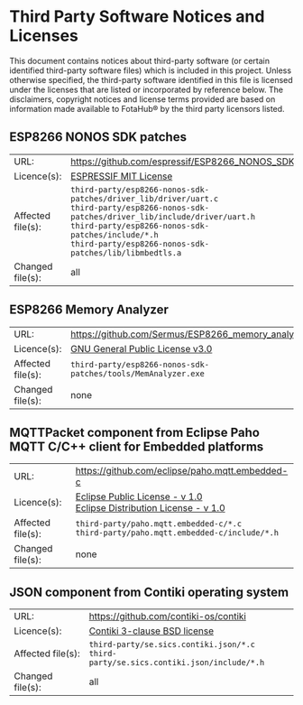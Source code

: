 # Third Party Software Notices and Licenses

This document contains notices about third-party software (or certain identified third-party software files) which is included in this project. Unless otherwise specified, the third-party software identified in this file is licensed under the licenses that are listed or incorporated by reference below. The disclaimers, copyright notices and license terms provided are based on information made available to FotaHub&reg; by the third party licensors listed.

## ESP8266 NONOS SDK patches
<table>
<tbody>
<tr>
<td>URL:</td>
<td><a href="https://github.com/espressif/ESP8266_NONOS_SDK">https://github.com/espressif/ESP8266_NONOS_SDK</a></td>
</tr>
<tr>
<td>Licence(s):</td>
<td><a href="https://github.com/espressif/ESP8266_NONOS_SDK/blob/master/License">ESPRESSIF MIT License</a></td>
</tr>
<tr>
<td>Affected file(s):</td>
<td>
<code>third-party/esp8266-nonos-sdk-patches/driver_lib/driver/uart.c</code><br/>
<code>third-party/esp8266-nonos-sdk-patches/driver_lib/include/driver/uart.h</code><br/>
<code>third-party/esp8266-nonos-sdk-patches/include/*.h</code><br/>
<code>third-party/esp8266-nonos-sdk-patches/lib/libmbedtls.a</code>
</td>
</tr>
<tr>
<td>Changed file(s):</td>
<td>all</td>
</tr>
</tbody>
</table>

## ESP8266 Memory Analyzer
<table>
<tbody>
<tr>
<td>URL:</td>
<td><a href="https://github.com/Sermus/ESP8266_memory_analyzer">https://github.com/Sermus/ESP8266_memory_analyzer</a></td>
</tr>
<tr>
<td>Licence(s):</td>
<td><a href="https://github.com/Sermus/ESP8266_memory_analyzer/blob/master/LICENSE">GNU General Public License v3.0</a></td>
</tr>
<tr>
<td>Affected file(s):</td>
<td>
<code>third-party/esp8266-nonos-sdk-patches/tools/MemAnalyzer.exe</code>
</td>
</tr>
<tr>
<td>Changed file(s):</td>
<td>none</td>
</tr>
</tbody>
</table>

## MQTTPacket component from Eclipse Paho MQTT C/C++ client for Embedded platforms
<table>
<tbody>
<tr>
<td>URL:</td>
<td><a href="https://github.com/eclipse/paho.mqtt.embedded-c/tree/master/MQTTPacket/src">https://github.com/eclipse/paho.mqtt.embedded-c</a></td>
</tr>
<tr>
<td>Licence(s):</td>
<td><a href="https://www.eclipse.org/legal/epl-v10.html">Eclipse Public License - v 1.0</a><br/>
<a href="https://www.eclipse.org/org/documents/edl-v10.php">Eclipse Distribution License - v 1.0</a></td>
</tr>
<tr>
<td>Affected file(s):</td>
<td>
<code>third-party/paho.mqtt.embedded-c/*.c</code><br/>
<code>third-party/paho.mqtt.embedded-c/include/*.h</code>
</td>
</tr>
<tr>
<td>Changed file(s):</td>
<td>none</td>
</tr>
</tbody>
</table>

## JSON component from Contiki operating system
<table>
<tbody>
<tr>
<td>URL:</td>
<td><a href="https://github.com/contiki-os/contiki/tree/master/apps/json">https://github.com/contiki-os/contiki</a></td>
</tr>
<tr>
<td>Licence(s):</td>
<td><a href="https://github.com/contiki-os/contiki/blob/master/LICENSE">Contiki 3-clause BSD license<a></td>
</tr>
<tr>
<td>Affected file(s):</td>
<td>
<code>third-party/se.sics.contiki.json/*.c</code><br/>
<code>third-party/se.sics.contiki.json/include/*.h</code>
</td>
</tr>
<tr>
<td>Changed file(s):</td>
<td>all</td>
</tr>
</tbody>
</table>
